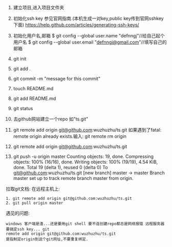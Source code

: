 1. 建立项目,进入项目文件夹  

2. 初始化ssh key 参见官网指南.(本机生成一对key,public key传到官网sshkey下面)
https://help.github.com/articles/generating-ssh-keys/

3. 初始化用户名,邮箱
$ git config --global user.name "defnngj"//给自己起个用户名 $ git config --global user.email "defnngj@gmail.com"//填写自己的邮箱

4. git init

5. git add .

6. git commit -m "message for this commit"

7. touch README.md

8. git add README.md

9. git status

10. 去github网站建立一个repo 如"ts.git"

11. git remote add origin git@github.com:wuzhuzhu/ts.git 如果遇到了fatal: remote origin already exists.输入:
    git remote rm origin

12. git remote add origin git@github.com:wuzhuzhu/ts.git

13. git push -u origin master
    Counting objects: 19, done.
    Compressing objects: 100% (16/16), done.
    Writing objects: 100% (19/19), 4.54 KiB, done.
    Total 19 (delta 1), reused 0 (delta 0)
    To git@github.com:wuzhuzhu/ts.git
    [new branch] master -> master
    Branch master set up to track remote branch master from origin.
    
    
    
拉取git文档: 在远程主机上:

    1. git remote add origin git@github.com:wuzhuzhu/ts.git
    2. git pull origin master



遇见的问题:

    windows 客户端是渣...还是要用git shell 要不连创建repo都总是网络报错 远程服务器要搞定ssh key... git
    remote add origin git@github.com:wuzhuzhu/ts.git
    是指制定origin到这个git网址,不要重复绑定.
